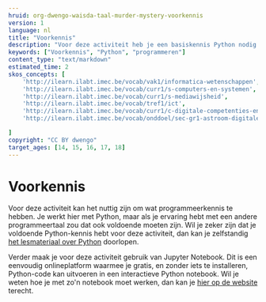 ```yaml
---
hruid: org-dwengo-waisda-taal-murder-mystery-voorkennis
version: 1
language: nl
title: "Voorkennis"
description: "Voor deze activiteit heb je een basiskennis Python nodig."
keywords: ["Voorkennis", "Python", "programmeren"]
content_type: "text/markdown"
estimated_time: 2
skos_concepts: [
    'http://ilearn.ilabt.imec.be/vocab/vak1/informatica-wetenschappen', 
    'http://ilearn.ilabt.imec.be/vocab/curr1/s-computers-en-systemen',
    'http://ilearn.ilabt.imec.be/vocab/curr1/s-mediawijsheid',
    'http://ilearn.ilabt.imec.be/vocab/tref1/ict',
    'http://ilearn.ilabt.imec.be/vocab/curr1/c-digitale-competenties-en-mediawijsheid',
    'http://ilearn.ilabt.imec.be/vocab/onddoel/sec-gr1-astroom-digitale-competenties-en-mediawijsheid-4.5',

]
copyright: "CC BY dwengo"
target_ages: [14, 15, 16, 17, 18]
---
```


# Voorkennis

Voor deze activiteit kan het nuttig zijn om wat programmeerkennis te hebben. Je werkt hier met Python, maar als je ervaring hebt met een andere programmeertaal zou dat ook voldoende moeten zijn. Wil je zeker zijn dat je voldoende Python-kennis hebt voor deze activiteit, dan kan je zelfstandig [het lesmateriaal over Python](https://dwengo.org/python_programming/) doorlopen.

Verder maak je voor deze activiteit gebruik van Jupyter Notebook. Dit is een eenvoudig onlineplatform waarmee je gratis, en zonder iets te installeren, Python-code kan uitvoeren in een interactieve Python notebook. Wil je weten hoe je met zo'n notebook moet werken, dan kan je [hier op de website](https://dwengo.org/learning-path.html?hruid=pn_werking&language=nl&te=true&source_page=%2Fkiks%2F&source_title=%20KIKS#pn_werkingnotebooks;nl;3) terecht.
